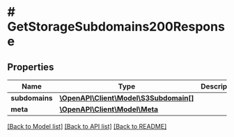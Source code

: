 # # GetStorageSubdomains200Response

## Properties

Name | Type | Description | Notes
------------ | ------------- | ------------- | -------------
**subdomains** | [**\OpenAPI\Client\Model\S3Subdomain[]**](S3Subdomain.md) |  |
**meta** | [**\OpenAPI\Client\Model\Meta**](Meta.md) |  |

[[Back to Model list]](../../README.md#models) [[Back to API list]](../../README.md#endpoints) [[Back to README]](../../README.md)
